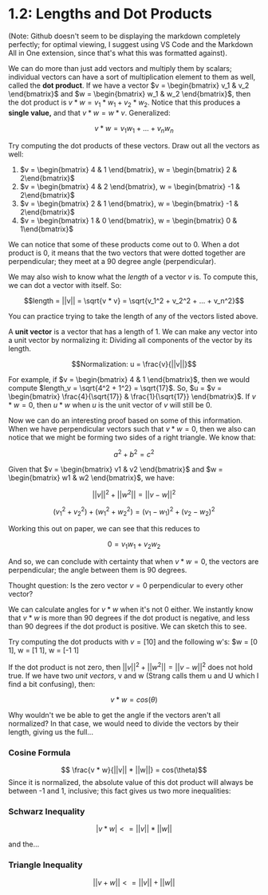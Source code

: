 # 1.2: Lengths and Dot Products
(Note: Github doesn't seem to be displaying the markdown completely perfectly; for optimal viewing, I suggest using VS Code and the Markdown All in One extension, since that's what this was formatted against).

We can do more than just add vectors and multiply them by scalars; individual vectors can have a sort of multiplication element to them as well, called the **dot product**. If we have a vector $v = \begin{bmatrix} v_1 & v_2 \end{bmatrix}$ and $w = \begin{bmatrix} w_1 & w_2 \end{bmatrix}$, then the dot product is $v * w = v_1 * w_1 + v_2 * w_2$. Notice that this produces a **single value,** and that $v * w = w * v$. Generalized:

$$v * w = v_1 w_1 + ... + v_n w_n$$

Try computing the dot products of these vectors. Draw out all the vectors as well:

1. $v = \begin{bmatrix} 4 & 1 \end{bmatrix}, w = \begin{bmatrix} 2 & 2\end{bmatrix}$
2. $v = \begin{bmatrix} 4 & 2 \end{bmatrix}, w = \begin{bmatrix} -1 & 2\end{bmatrix}$
3. $v = \begin{bmatrix} 2 & 1 \end{bmatrix}, w = \begin{bmatrix} -1 & 2\end{bmatrix}$
4. $v = \begin{bmatrix} 1 & 0 \end{bmatrix}, w = \begin{bmatrix} 0 & 1\end{bmatrix}$


We can notice that some of these products come out to 0. When a dot product is 0, it means that the two vectors that were dotted together are perpendicular; they meet at a 90 degree angle (perpendicular). 

We may also wish to know what the *length* of a vector $v$ is. To compute this, we can dot a vector with itself. So:

$$length = ||v|| = \sqrt{v * v} = \sqrt{v_1^2 + v_2^2 + ... + v_n^2}$$

You can practice trying to take the length of any of the vectors listed above.

A **unit vector** is a vector that has a length of 1. We can make any vector into a unit vector by normalizing it: Dividing all components of the vector by its length. 

$$Normalization: u = \frac{v}{||v||}$$

For example, if $v = \begin{bmatrix} 4 & 1 \end{bmatrix}$, then we would compute $length_v = \sqrt{4^2 + 1^2} = \sqrt{17}$. So, $u = $v = \begin{bmatrix} \frac{4}{\sqrt{17}} & \frac{1}{\sqrt{17}} \end{bmatrix}$. If $v * w = 0$, then $u * w$ when $u$ is the unit vector of $v$ will still be 0.

Now we can do an interesting proof based on some of this information. When we have perpendicular vectors such that $v * w = 0$, then we also can notice that we might be forming two sides of a right triangle. We know that:

$$a^2 + b^2 = c^2$$

Given that $v = \begin{bmatrix} v1 & v2 \end{bmatrix}$ and $w = \begin{bmatrix} w1 & w2 \end{bmatrix}$, we have:

$$||v||^2 + ||w^2|| = ||v - w||^2$$

$$ (v_1^2 + v_2^2) + (w_1^2 + w_2^2) = (v_1 - w_1)^2 + (v_2 - w_2)^2$$

Working this out on paper, we can see that this reduces to

$$0 = v_1 w_1 + v_2 w_2$$

And so, we can conclude with certainty that when $v * w = 0$, the vectors are perpendicular; the angle between them is 90 degrees.

Thought question: Is the zero vector $v = 0$ perpendicular to every other vector?

We can calculate angles for $v * w$ when it's not 0 either. We instantly know that $v * w$ is more than 90 degrees if the dot product is negative, and less than 90 degrees if the dot product is positive. We can sketch this to see.

Try computing the dot products with $v = [1 0]$ and the following w's: $w = [0 1], w = [1 1], w = [-1 1]

If the dot product is not zero, then $||v||^2 + ||w^2|| = ||v - w||^2$ does not hold true. If we have two *unit vectors*, v and w (Strang calls them u and U which I find a bit confusing), then:

$$ v * w = cos(\theta)$$


Why wouldn't we be able to get the angle if the vectors aren't all normalized? In that case, we would need to divide the vectors by their length, giving us the full...

### Cosine Formula
$$ \frac{v * w}{||v|| * ||w||} = cos(\theta)$$
Since it is normalized, the absolute value of this dot product will always be between -1 and 1, inclusive; this fact gives us two more inequalities:

### Schwarz Inequality
$$|v * w| <= ||v|| * ||w||$$

and the...

### Triangle Inequality
$$||v + w|| <= ||v|| + ||w||$$
